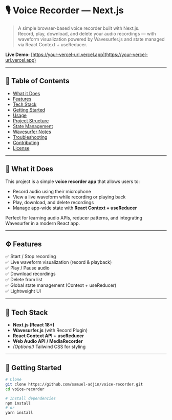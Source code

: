 # 🎙️ Voice Recorder — Next.js

> A simple browser-based voice recorder built with Next.js.  
> Record, play, download, and delete your audio recordings — with waveform visualization powered by Wavesurfer.js and state managed via React Context + useReducer.

**Live Demo:** [https://your-vercel-url.vercel.app](https://your-vercel-url.vercel.app)

---

## 🧭 Table of Contents
- [What it Does](#what-it-does)
- [Features](#features)
- [Tech Stack](#tech-stack)
- [Getting Started](#getting-started)
- [Usage](#usage)
- [Project Structure](#project-structure)
- [State Management](#state-management)
- [Wavesurfer Notes](#wavesurfer-notes)
- [Troubleshooting](#troubleshooting)
- [Contributing](#contributing)
- [License](#license)

---

## 📝 What it Does
This project is a simple **voice recorder app** that allows users to:
- Record audio using their microphone
- View a live waveform while recording or playing back
- Play, download, and delete recordings
- Manage app-wide state with **React Context + useReducer**

Perfect for learning audio APIs, reducer patterns, and integrating Wavesurfer in a modern React app.

---

## ⚙️ Features
✅ Start / Stop recording  
✅ Live waveform visualization (record & playback)  
✅ Play / Pause audio  
✅ Download recordings  
✅ Delete from list  
✅ Global state management (Context + useReducer)  
✅ Lightweight UI  

---

## 🧱 Tech Stack
- **Next.js (React 18+)**
- **Wavesurfer.js** (with Record Plugin)
- **React Context API + useReducer**
- **Web Audio API / MediaRecorder**
- *(Optional)* Tailwind CSS for styling

---

## 🚀 Getting Started

```bash
# Clone
git clone https://github.com/samuel-adjin/voice-recorder.git
cd voice-recorder

# Install dependencies
npm install
# or
yarn install
